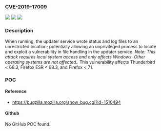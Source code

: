 ### [CVE-2019-17009](https://cve.mitre.org/cgi-bin/cvename.cgi?name=CVE-2019-17009)
![](https://img.shields.io/static/v1?label=Product&message=Firefox&color=blue)
![](https://img.shields.io/static/v1?label=Version&message=n%2Fa&color=blue)
![](https://img.shields.io/static/v1?label=Vulnerability&message=Updater%20temporary%20files%20accessible%20to%20unprivileged%20processes&color=brighgreen)

### Description

When running, the updater service wrote status and log files to an unrestricted location; potentially allowing an unprivileged process to locate and exploit a vulnerability in file handling in the updater service. *Note: This attack requires local system access and only affects Windows. Other operating systems are not affected.*. This vulnerability affects Thunderbird < 68.3, Firefox ESR < 68.3, and Firefox < 71.

### POC

#### Reference
- https://bugzilla.mozilla.org/show_bug.cgi?id=1510494

#### Github
No GitHub POC found.

